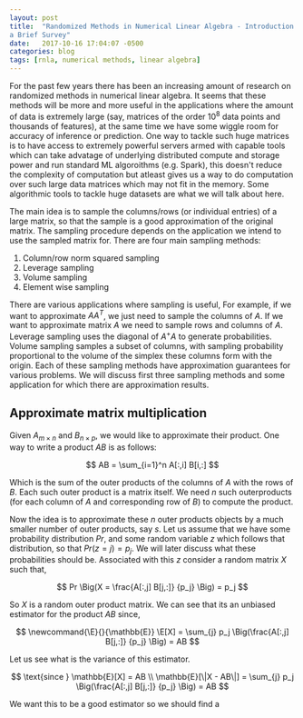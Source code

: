 ```yaml
---
layout: post
title:  "Randomized Methods in Numerical Linear Algebra - Introduction and
a Brief Survey"
date:   2017-10-16 17:04:07 -0500
categories: blog
tags: [rnla, numerical methods, linear algebra]
---
```


For the past few years there has been an increasing amount of research on
randomized methods in numerical linear algebra. It seems that these methods
will be more and more useful in the applications where the amount of data is
extremely large (say, matrices of the order $10^8$ data points and thousands
of features), at the same time we have some wiggle room for accuracy of
inference or prediction. One way to tackle such huge
matrices is to have access to extremely powerful servers armed with capable tools which 
can take advatage of underlying distributed compute and storage power and run
standard ML algoroithms (e.g. Spark), this doesn't reduce the complexity of computation
but atleast gives us a way to do computation over such large data matrices
which may not fit in the memory. 
Some algorithmic tools to tackle huge datasets are what we will talk about here.

The main idea is to sample the columns/rows (or individual entries) of a large matrix, 
so that the sample is a good approximation of the original matrix. The sampling
procedure depends on the application we intend to use the sampled matrix for. 
There are four main sampling methods:

1. Column/row norm squared sampling 
2. Leverage sampling
3. Volume sampling
4. Element wise sampling

There are various applications where sampling is useful, 
For example, if we want to approximate $A A^T$, we just need
to sample the columns of $A$. If we want to approximate matrix $A$ we need to
sample rows and columns of $A$. Leverage sampling uses the diagonal of $A^+ A$
to generate probabilities. Volume sampling samples a subset of columns, with
sampling probability proportional to the volume of the simplex these columns
form with the origin. Each of these sampling methods have approximation 
guarantees for various problems. We will discuss first three sampling methods
and some application for which there are approximation results.

Approximate matrix multiplication
----

Given $A_{m \times n}$ and $B_{n \times p}$, we would like to approximate their
product. One way to write a product $AB$ is as follows:

$$
AB = \sum_{i=1}^n A[:,i] B[i,:]
$$

Which is the sum of the outer products of the columns of $A$ with the rows of $B$. Each
such outer product is a matrix itself. We need $n$ such outerproducts (for each
column of $A$ and corresponding row of $B$) to compute the product.

Now the idea is to approximate these $n$ outer products objects by a much smaller
number of outer products, say $s$. Let us assume that we have some probability
distribution $Pr$, and some random variable $z$ which follows that
distribution, so that $Pr(z = j) = p_j$. We will later discuss what these
probabilities should be.
Associated with this $z$ consider a random matrix $X$ such
that,

$$ 
Pr \Big(X = \frac{A[:,j] B[j,:]} {p_j} \Big) = p_j
$$

So $X$ is a random outer product matrix. We can see that its an unbiased
estimator for the product $AB$ since,

$$
\newcommand{\E}{}{\mathbb{E}} 
\E[X] = \sum_{j} p_j \Big(\frac{A[:,j] B[j,:]} {p_j} \Big) = AB
$$

Let us see what is the variance of this estimator. 

$$
\text{since } \mathbb{E}[X] = AB \\
\mathbb{E}[\|X - AB\|] = \sum_{j} p_j \Big(\frac{A[:,j] B[j,:]} {p_j} \Big) = AB
$$

We want this to be a good estimator so we should find a 
